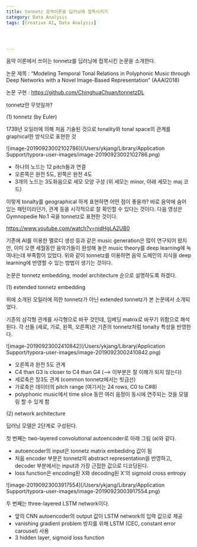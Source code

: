 ```yaml
---
title: tonnetz 음악이론을 딥러닝에 접목시키기
category: Data Analysis
tags: [Creative AI, Data Analysis]




---
```


음악 이론에서 쓰이는 tonnetz를 딥러닝에 접목시킨 논문을 소개한다. 

논문 제목 : “Modeling Temporal Tonal Relations in Polyphonic Music through Deep Networks with a Novel Image-Based Representation” (AAAI2018)

논문 구현 : https://github.com/ChinghuaChuan/tonnetzDL

tonnetz란 무엇일까?

(1) tonnetz (by Euler)

1739년 오일러에 의해 처음 기술된 것으로 tonality와 tonal space의 관계를 graphical한 방식으로 표현한 것

![image-20190923002102786](/Users/ykjang/Library/Application Support/typora-user-images/image-20190923002102786.png)

- 하나의 노드는 12 pitch들과 연결
- 오른쪽은 완전 5도, 왼쪽은 완전 4도
- 3개의 노드는 3도화음으로 세모 모양 구성 (위 세모는 minor, 아래 세모는 maj 코드)

이렇게 tonalty를 geographical 하게 표현하면 어떤 점이 좋을까? 바로 음악에 숨어 있는 패턴이라던가, 관계 등을 시각적으로 잘 확인할 수 있다는 것이다. 다음 영상은 Gymnopedie No.1 곡을 tonnetz로 표현한 것이다. 

https://www.youtube.com/watch?v=nidHgLA2UB0

기존에 AI를 이용한 멜로디 생성 등과 같은 music generation은 많이 연구되어 왔지만, 이미 오랜 세월동안 음악가들이 완성해 놓은 music theory를 deep learning에 녹여내는데 부족함이 있었다. 위와 같이 tonnetz를 이용하면 음악 도메인의 지식을 deep learning에 반영할 수 있는 방법이 생기는 것이다.

논문은 tonnetz embedding, model architecture 순으로 설명하도록 하겠다.

(1) extended tonnetz embedding

위에 소개된 오일러에 의한 tonnetz가 아닌 extended tonnetz가 본 논문에서 소개되었다.

기존의 삼각형 관계를 사각형으로 바꾸 것인데, 임베딩 matrix로 바꾸기 위함으로 해석된다. 각 선들 (세로, 가로, 왼쪽, 오른쪽)은 기존의 tonnetz처럼 tonalty 특성을 반영한다.

![image-20190923002410842](/Users/ykjang/Library/Application Support/typora-user-images/image-20190923002410842.png)

- 오른쪽과 완전 5도 관계
- C4 than G3 is closer to C4 than G4 (--> 이부분은 잘 이해가 되지 않는다)
- 세로축은 장3도 관계 (common tonnetz에서는 빗금선)
- 가로축은 데이터의 pitch range (여기서는 24 rows, C0 to C#8)
- polyphonic music에서 time slice 동안 여러 음정이 동시에 연주되는 것을 모델링 할 수 있게 함

(2) network architecture

딥러닝 모델은 2단계로 구성된다. 

첫 번째는 two-layered convolutional autoencoder로 아래 그림 (a)와 같다.

- autoencoder의 input은 tonnetz matrix embedidng 값이 됨
- 처음 encoder 부분은 tonnetz의 abstract representation을 반영하고, decoder 부분에서는 input과 가장 근접한 값으로 디코딩된다.
- loss function은 encoding된 X와 decoding된 X'의 sigmoid cross entropy

![image-20190923003917554](/Users/ykjang/Library/Application Support/typora-user-images/image-20190923003917554.png)

두 번째는 three-layered LSTM network이다.

- 앞의 CNN autoencoder의 output 값이 LSTM network의 입력 값으로 제공
- vanishing gradient problem 방지를 위해 LSTM (CEC, constant error carousel) 사용
- 3 hidden layer, sigmoid loss function

